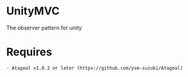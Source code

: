 # UnityMVC
The observer pattern for unity

# Requires
	- Atagoal v1.0.2 or later (https://github.com/ysm-suzuki/Atagoal)
